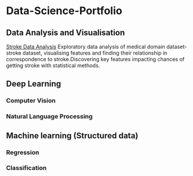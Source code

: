 # Data-Science-Portfolio
## Data Analysis and Visualisation
[Stroke Data Analysis](https://github.com/poojamahajan0712/Data-Science-Portfolio/tree/main/Data%20Analysis%20and%20visualisation) Exploratory data analysis of medical domain dataset- stroke dataset, visualising features and finding their relationship in correspondence to stroke.Discovering key features impacting chances of getting stroke with statistical methods.
## Deep Learning 
### Computer Vision
### Natural Language Processing

## Machine learning (Structured data)
### Regression
### Classification
